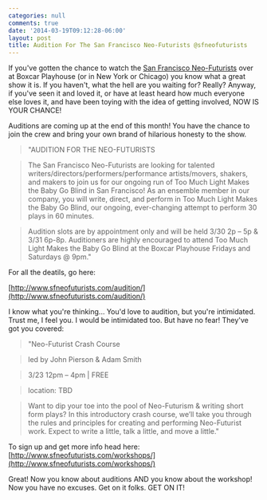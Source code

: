 ```yaml
---
categories: null
comments: true
date: '2014-03-19T09:12:28-06:00'
layout: post
title: Audition For The San Francisco Neo-Futurists @sfneofuturists
---
```


If you've gotten the chance to watch the [San Francisco Neo-Futurists](http://www.sfneofuturists.com/) over at Boxcar Playhouse (or in New York or Chicago) you know what a great show it is. If you haven't, what the hell are you waiting for? Really? Anyway, if you've seen it and loved it, or have at least heard how much everyone else loves it, and have been toying with the idea of getting involved, NOW IS YOUR CHANCE!

Auditions are coming up at the end of this month! You have the chance to join the crew and bring your own brand of hilarious honesty to the show. 

>"AUDITION FOR THE NEO-FUTURISTS

>The San Francisco Neo-Futurists are looking for talented writers/directors/performers/performance artists/movers, shakers, and makers to join us for our ongoing run of Too Much Light Makes the Baby Go Blind in San Francisco! As an ensemble member in our company, you will write, direct, and perform in Too Much Light Makes the Baby Go Blind, our ongoing, ever-changing attempt to perform 30 plays in 60 minutes.

>Audition slots are by appointment only and will be held 3/30 2p – 5p & 3/31 6p-8p. Auditioners are highly encouraged to attend Too Much Light Makes the Baby Go Blind at the Boxcar Playhouse Fridays and Saturdays @ 9pm."

For all the deatils, go here:

[http://www.sfneofuturists.com/audition/](http://www.sfneofuturists.com/audition/)

I know what you're thinking... You'd love to audition, but you're intimidated. Trust me, I feel you. I would be intimidated too. But have no fear! They've got you covered:

>"Neo-Futurist Crash Course

>led by John Pierson & Adam Smith

>3/23 12pm – 4pm | FREE

>location: TBD

>Want to dip your toe into the pool of Neo-Futurism & writing short form plays? In this introductory crash course, we’ll take you through the rules and principles for creating and performing Neo-Futurist work. Expect to write a little, talk a little, and move a little."

To sign up and get more info head here: [http://www.sfneofuturists.com/workshops/](http://www.sfneofuturists.com/workshops/)

Great! Now you know about auditions AND you know about the workshop! Now you have no excuses. Get on it folks. GET ON IT!